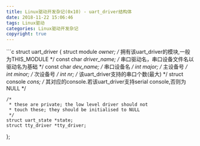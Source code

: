 ```yaml
---
title: Linux驱动开发杂记(0x10) - uart_driver结构体
date: 2018-11-22 15:06:46
tags: Linux驱动
categories: Linux驱动开发杂记
copyright: true
---
```


﻿```c
struct uart_driver {
    struct module     *owner;           /* 拥有该uart_driver的模块,一般为THIS_MODULE */
    const char        *driver_name;     /* 串口驱动名，串口设备文件名以驱动名为基础 */
    const char        *dev_name;        /* 串口设备名 */
    int                major;           /* 主设备号 */
    int                minor;           /* 次设备号 */
    int                nr;              /* 该uart_driver支持的串口个数(最大) */
    struct console    *cons;            /* 其对应的console.若该uart_driver支持serial console,否则为NULL */

    /*
     * these are private; the low level driver should not
     * touch these; they should be initialised to NULL
     */
    struct uart_state *state;
    struct tty_driver *tty_driver;
};
```
